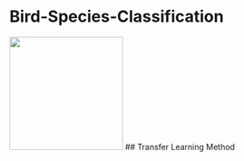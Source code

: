 # Bird-Species-Classification

<img src="https://miro.medium.com/max/670/1*leLKD1K6sMtuqr9KK8RaJg.png" width=200 height=200>
## Transfer Learning Method
